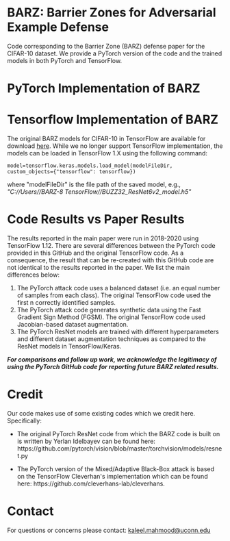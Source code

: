 # BARZ: Barrier Zones for Adversarial Example Defense
Code corresponding to the Barrier Zone (BARZ) defense paper for the CIFAR-10 dataset. We provide a PyTorch version of the code and the trained models in both PyTorch and TensorFlow. 

# PyTorch Implementation of BARZ



# Tensorflow Implementation of BARZ

The original BARZ models for CIFAR-10 in TensorFlow are available for download [here](https://drive.google.com/file/d/18N686ZqgX2oopOrvjcPoeSOLq2o9FTIJ/view?usp=sharing).
While we no longer support TensorFlow implementation, the models can be loaded in TensorFlow 1.X using the following command:
```
model=tensorflow.keras.models.load_model(modelFileDir,  custom_objects={"tensorflow": tensorflow}) 
```
where "modelFileDir" is the file path of the saved model, e.g., *"C://Users//BARZ-8 TensorFlow//BUZZ32_ResNet6v2_model.h5"*

# Code Results vs Paper Results 

The results reported in the main paper were run in 2018-2020 using TensorFlow 1.12. There are several differences between the PyTorch code provided in this GitHub and the original TensorFlow code. As a consequence, the result that can be re-created with this GitHub code are not identical to the results reported in the paper. We list the main differences below:   

<ol>
  <li>The PyTorch attack code uses a balanced dataset (i.e. an equal number of samples from each class). The original TensorFlow code used the first n correctly identified samples.</li>
   <li>The PyTorch attack code generates synthetic data using the Fast Gradient Sign Method (FGSM). The original TensorFlow code used Jacobian-based dataset augmentation.</li>
   <li>The PyTorch ResNet models are trained with different hyperparameters and different dataset augmentation techniques as compared to the ResNet models in TensorFlow/Keras.</li>
</ol>

***For comparisons and follow up work, we acknowledge the legitimacy of using the PyTorch GitHub code for reporting future BARZ related results.***

# Credit

Our code makes use of some existing codes which we credit here. Specifically: 
<ul>
<li>The original PyTorch ResNet code from which the BARZ code is built on is written by Yerlan Idelbayev can be found here: https://github.com/pytorch/vision/blob/master/torchvision/models/resnet.py</li>
</ul>
<ul>
<li>The PyTorch version of the Mixed/Adaptive Black-Box attack is based on the TensorFlow Cleverhan's implementation which can be found here: https://github.com/cleverhans-lab/cleverhans.</li>
</ul>

# Contact 

For questions or concerns please contact: kaleel.mahmood@uconn.edu 
